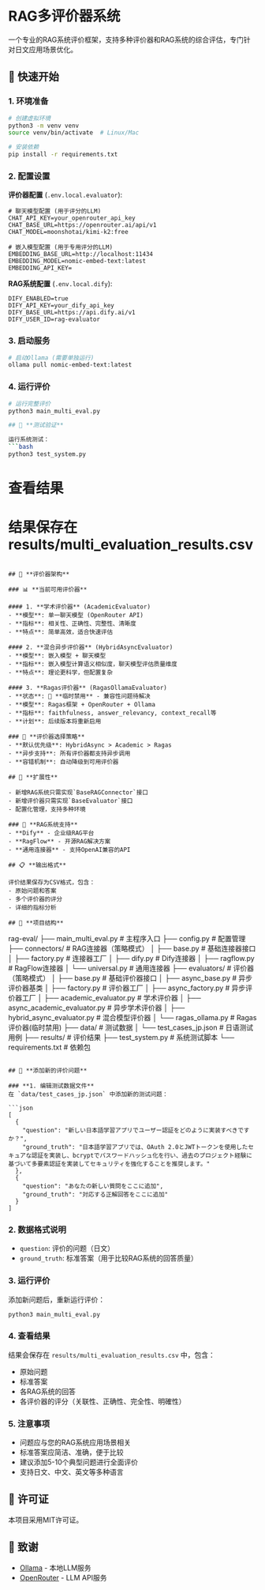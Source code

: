 # RAG多评价器系统

一个专业的RAG系统评价框架，支持多种评价器和RAG系统的综合评估，专门针对日文应用场景优化。

## 🚀 **快速开始**

### 1. 环境准备
```bash
# 创建虚拟环境
python3 -m venv venv
source venv/bin/activate  # Linux/Mac

# 安装依赖
pip install -r requirements.txt
```

### 2. 配置设置

**评价器配置** (`.env.local.evaluator`):
```env
# 聊天模型配置 (用于评分的LLM)
CHAT_API_KEY=your_openrouter_api_key
CHAT_BASE_URL=https://openrouter.ai/api/v1
CHAT_MODEL=moonshotai/kimi-k2:free

# 嵌入模型配置 (用于专用评分的LLM)
EMBEDDING_BASE_URL=http://localhost:11434
EMBEDDING_MODEL=nomic-embed-text:latest
EMBEDDING_API_KEY=
```

**RAG系统配置** (`.env.local.dify`):
```env
DIFY_ENABLED=true
DIFY_API_KEY=your_dify_api_key
DIFY_BASE_URL=https://api.dify.ai/v1
DIFY_USER_ID=rag-evaluator
```

### 3. 启动服务
```bash
# 启动Ollama (需要单独运行)
ollama pull nomic-embed-text:latest
```

### 4. 运行评价
```bash
# 运行完整评价
python3 main_multi_eval.py

## 🧪 **测试验证**

运行系统测试：
```bash
python3 test_system.py
```

# 查看结果
# 结果保存在 results/multi_evaluation_results.csv
```

## 🧠 **评价器架构**

### 📊 **当前可用评价器**

#### 1. **学术评价器** (AcademicEvaluator)
- **模型**: 单一聊天模型 (OpenRouter API)
- **指标**: 相关性、正确性、完整性、清晰度
- **特点**: 简单高效，适合快速评估

#### 2. **混合异步评价器** (HybridAsyncEvaluator) 
- **模型**: 嵌入模型 + 聊天模型
- **指标**: 嵌入模型计算语义相似度，聊天模型评估质量维度
- **特点**: 理论更科学，但配置复杂

#### 3. **Ragas评价器** (RagasOllamaEvaluator) 
- **状态**: 🚧 **临时禁用** - 兼容性问题待解决
- **模型**: Ragas框架 + OpenRouter + Ollama
- **指标**: faithfulness, answer_relevancy, context_recall等
- **计划**: 后续版本将重新启用

### 🔄 **评价器选择策略**
- **默认优先级**: HybridAsync > Academic > Ragas
- **异步支持**: 所有评价器都支持异步调用
- **容错机制**: 自动降级到可用评价器

## 🔧 **扩展性**

- 新增RAG系统只需实现`BaseRAGConnector`接口
- 新增评价器只需实现`BaseEvaluator`接口
- 配置化管理，支持多种环境

### 🔌 **RAG系统支持**
- **Dify** - 企业级RAG平台
- **RagFlow** - 开源RAG解决方案
- **通用连接器** - 支持OpenAI兼容的API

## 📋 **输出格式**

评价结果保存为CSV格式，包含：
- 原始问题和答案
- 多个评价器的评分
- 详细的指标分析

## 📁 **项目结构**
```
rag-eval/
├── main_multi_eval.py          # 主程序入口
├── config.py                   # 配置管理
├── connectors/                 # RAG连接器（策略模式）
│   ├── base.py                # 基础连接器接口
│   ├── factory.py             # 连接器工厂
│   ├── dify.py                # Dify连接器
│   ├── ragflow.py             # RagFlow连接器
│   └── universal.py           # 通用连接器
├── evaluators/                 # 评价器（策略模式）
│   ├── base.py                # 基础评价器接口
│   ├── async_base.py          # 异步评价器基类
│   ├── factory.py             # 评价器工厂
│   ├── async_factory.py       # 异步评价器工厂
│   ├── academic_evaluator.py  # 学术评价器
│   ├── async_academic_evaluator.py  # 异步学术评价器
│   ├── hybrid_async_evaluator.py   # 混合模型评价器
│   └── ragas_ollama.py        # Ragas评价器(临时禁用)
├── data/                      # 测试数据
│   └── test_cases_jp.json     # 日语测试用例
├── results/                   # 评价结果
├── test_system.py            # 系统测试脚本
└── requirements.txt           # 依赖包
```

## 📝 **添加新的评价问题**

### **1. 编辑测试数据文件**
在 `data/test_cases_jp.json` 中添加新的测试问题：

```json
[
  {
    "question": "新しい日本語学習アプリでユーザー認証をどのように実装すべきですか？",
    "ground_truth": "日本語学習アプリでは、OAuth 2.0とJWTトークンを使用したセキュアな認証を実装し、bcryptでパスワードハッシュ化を行い、過去のプロジェクト経験に基づいて多要素認証を実装してセキュリティを強化することを推奨します。"
  },
  {
    "question": "あなたの新しい質問をここに追加",
    "ground_truth": "対応する正解回答をここに追加"
  }
]
```

### **2. 数据格式说明**
- `question`: 评价的问题（日文）
- `ground_truth`: 标准答案（用于比较RAG系统的回答质量）

### **3. 运行评价**
添加新问题后，重新运行评价：
```bash
python3 main_multi_eval.py
```

### **4. 查看结果**
结果会保存在 `results/multi_evaluation_results.csv` 中，包含：
- 原始问题
- 标准答案  
- 各RAG系统的回答
- 各评价器的评分（关联性、正确性、完全性、明確性）

### **5. 注意事项**
- 问题应与您的RAG系统应用场景相关
- 标准答案应简洁、准确，便于比较
- 建议添加5-10个典型问题进行全面评价
- 支持日文、中文、英文等多种语言

## 📄 **许可证**

本项目采用MIT许可证。

## 🙏 **致谢**

- [Ollama](https://ollama.ai/) - 本地LLM服务
- [OpenRouter](https://openrouter.ai/) - LLM API服务

